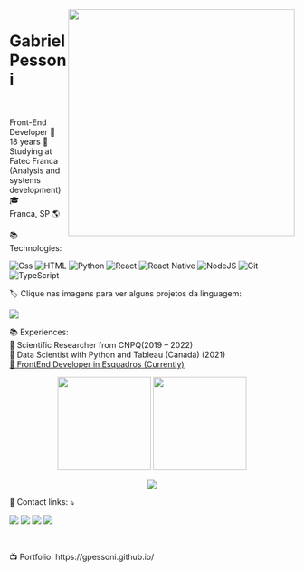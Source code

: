 <img src="https://raw.githubusercontent.com/MicaelliMedeiros/micaellimedeiros/master/image/computer-illustration.png" min-width="400px" max-width="400px" width="400px" align="right">
<h1>
  Gabriel Pessoni
  </h1>
  
  <br>
  
<p align="left"> 
Front-End Developer 🖖
  <br>
  18 years 🚀
  <br>
  Studying at Fatec Franca (Analysis and systems development) 🎓
  <br>
  Franca, SP 🌎
</p>
📚 Technologies:
<p align="left">
  <img alt="Css" src="https://img.shields.io/badge/CSS-1572B6?logo=css3&logoColor=white&style=for-the-badge" />
  <img alt="HTML" src="https://img.shields.io/badge/HTML-E34F26?logo=html5&logoColor=white&style=for-the-badge" />
  <img alt="Python" src="https://img.shields.io/badge/Python-336791?logo=python&logoColor=white&style=for-the-badge"/>
  <img alt="React" src="https://img.shields.io/badge/React-dd0031?logo=react&logoColor=white&style=for-the-badge"/>
 <img alt="React Native" src="https://img.shields.io/badge/React Native-1572B6?logo=react&logoColor=white&style=for-the-badge" />
  <img alt="NodeJS" src="https://img.shields.io/badge/node.js%20-%2343853D.svg?&style=for-the-badge&logo=node.js&logoColor=white"/>
  <img alt="Git" src="https://img.shields.io/badge/GitHub-000?logo=GitHub&logoColor=white&style=for-the-badge" />
  <img alt="TypeScript" src="https://img.shields.io/badge/TypeScript%20-%2314354C.svg?&style=for-the-badge&logo=typescript&logoColor=yellow"/>
</p>
 <p align="left">
  🏷️ Clique nas imagens para ver alguns projetos da linguagem: </p>
 <img src="https://user-images.githubusercontent.com/73097560/115834477-dbab4500-a447-11eb-908a-139a6edaec5c.gif"> 
 

<p align="left">
 📚 Experiences:
<br>📌 Scientific Researcher from CNPQ(2019 – 2022)
<br>📌 Data Scientist with Python and Tableau (Canadá) (2021)
  <a href="https://esquadros.com.br/"> <br>📌 FrontEnd Developer in Esquadros  (Currently) </a>
</p>

<p  align="center">
<td width="50%" align="center">
   <img height="165em" src="https://github-readme-stats.vercel.app/api?username=gpessoni&show_icons=true&theme=radical&include_all_commits=true&count_private=true"/>
</td>
  
<td width="50%" align="center">
  <img height="165em" src="https://github-readme-stats.vercel.app/api/top-langs/?username=gpessoni&layout=compact&langs_count=7&theme=radical"/>
  </td>
  
</tr>
</table>

<br>
<p  align="center">
<img src="https://user-images.githubusercontent.com/73097560/115834477-dbab4500-a447-11eb-908a-139a6edaec5c.gif"> 
<p align="left">
  💌 Contact links: ⤵️
</p>

<p align="left">
  <a href="https://mail.google.com/mail/u/0/#inbox?compose=GTvVlcSHwsJWHqHhPsCMkDSPkhjdCTnMcZMqBNzkKSNHrkkgxFKXqgbrgmkWdrgzwhkvNnNFgVgKq" alt="Gmail">
  <img src="https://img.shields.io/badge/-Gmail-FF0000?style=flat-square&labelColor=FF0000&logo=gmail&logoColor=white&link=gabrielspessoni@gmail.com" /></a>
  <a href="https://api.whatsapp.com/send?phone=5516999980213&text=Gabriel%20Pessoni%20(Desenvolvedor%20Front-End)" alt="WhatsApp">
  <img src="https://img.shields.io/badge/-WhatsApp-25d366?style=flat-square&labelColor=25d366&logo=whatsapp&logoColor=white&link=API-DO-SEU-WHATSAPP"/></a>
  <a href="https://www.facebook.com/profile.php?id=100009137994367" alt="Facebook">
  <img src="https://img.shields.io/badge/-Facebook-3b5998?style=flat-square&labelColor=3b5998&logo=facebook&logoColor=white&link=LINK-DO-SEU-FACEBOOK"/></a>
  <a href="https://www.instagram.com/gabriel_pessoni" alt="Instagram">
  <img src="https://img.shields.io/badge/-Instagram-DF0174?style=flat-square&labelColor=DF0174&logo=instagram&logoColor=white&link=https://www.instagram.com/gabriel_pessoni/"/></a>
</p> 

<br>  

<p align="left">
 📺 Portfolio: https://gpessoni.github.io/
</p>

